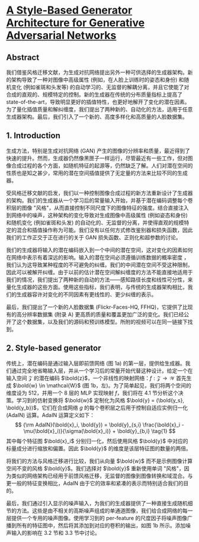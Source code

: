 # [A Style-Based Generator Architecture for Generative Adversarial Networks](https://arxiv.org/pdf/1812.04948.pdf)

## Abstract

我们借鉴风格迁移文献，为生成对抗网络提出另外一种可供选择的生成器架构。新的架构导致了一种对图像中高级属性 (例如，在人脸上训练时的姿态和身份) 和随机变化 (例如雀斑和头发等) 的自动学习的、无监督的解耦分离，并且它使能了对合成的直观的、规模特定的控制。新的生成器在传统的分布质量指标上提高了 state-of-the-art，导致明显更好的插值特性，也更好地解开了变化的潜在因素。为了量化插值质量和解纠缠度，我们提出了两种新的、自动化的方法，适用于任意生成器架构。最后，我们引入了一个新的、高度多样化和高质量的人脸数据集。

## 1. Introduction

 生成方法，特别是生成对抗网络 (GAN) 产生的图像的分辨率和质量，最近得到了快速的提升。然而，生成器仍然像黑匣子一样运行，尽管最近有一些工作，但对图像合成过程的各个方面，如随机特征的起源等，仍然缺乏了解。人们对潜在空间的性质也是知之甚少，常用的潜在空间插值提供了无定量的方法来比较不同的生成器。

受风格迁移文献的启发，我们以一种控制图像合成过程的新方法重新设计了生成器的架构。我们的生成器从一个学习后的常量输入开始，并基于潜在编码调整每个卷积层的图像 "风格"，从而直接控制不同尺度下的图像特征的强度。结合直接注入到网络中的噪声，这种架构的变化导致对生成图像中高级属性 (例如姿态和身份) 和随机变化 (例如雀斑和头发) 的自动化的、无监督的分离，并使得直观的规模特定的混合和插值操作称为可能。我们没有以任何方式修改鉴别器和损失函数，因此我们的工作正交于正在进行的关于 GAN 损失函数、正则化和超参数的讨论。

我们的生成器将输入的潜在编码嵌入到一个中间的潜在空间，这对变化的因素如何在网络中表示有着深远的影响。输入的潜在空间必须遵循训练数据的概率密度 ，我们认为这导致某种程度的不可避免的纠缠。我们的中间潜在空间不受这种限制，因此可以被解开纠缠。由于以前的估计潜在空间解纠缠度的方法不能直接地适用于我们的情况，我们提出了两种新的自动的方法——感知路径长度和线性可分性，来量化生成器的这些方面。使用这些指标，我们表明，与传统的生成器架构相比，我们的生成器容许对变化的不同因素有更线性的、更少纠缠的表示。

最后，我们提出了一个新的人脸数据集 (Flickr-Faces-HQ, FFHQ)，它提供了比现有的高分辨率数据集 (附录 A) 更高质的质量和覆盖更加广泛的变化。我们已经公开了这个数据集，以及我们的源码和预训练模型。所附的视频可以在同一链接下找到。

## 2. Style-based generator

传统上，潜在编码是通过输入层即前馈网络 (图 1a) 的第一层，提供给生成器。我们通过完全地省略输入层，并从一个学习后的常量开始代替这种设计。给定一个在输入空间 $\mathcal{Z}$ 的潜在编码 $\bold{z}$，一个非线性的映射网络：$f:\mathcal{Z} \rightarrow \mathcal{W}$ 首先生成 $\bold{w} \in \mathcal{W}$ (图 1b，左)。为了简单起见，我们将两个空间的维度设为 512，并用一个 8 层的 MLP 实现映射 $f$，我们将在 4.1 节分析这个决策。学习到的仿射变换将 $\bold{w}$ 定制化为风格 $\bold{y} = (\bold{y_s}, \bold{y_b})$，它们在合成网络 $g$ 的每个卷积层之后用于控制自适应实例归一化 (AdaIN) 运算。AdaIN 运算定义如下：
$$
{\rm AdaIN}(\bold{x}_i, \bold{y}) = \bold{y}_{s,i} \frac{\bold{x}_i - \mu(\bold{x}_i)}{\sigma(\bold{x}_i)} + \bold{y}_{b,i} \tag{1}
$$
其中每个特征图 $\bold{x}_i$ 分别归一化，然后使用风格 $\bold{y}$ 中对应的标量成分进行缩放和偏置。因此 $\bold{y}$ 的维度是该层特征图的数量的两倍。

将我们的方法与风格迁移进行比较，我们从向量 $\bold{w}$ 而不是示例图像计算空间不变的风格 $\bold{y}$。我们选择对 $\bold{y}$ 重新使用单词 "风格"，因为类似的网络架构已经用于前馈风格迁移，无监督的图像到图像转换和域混合。与更一般的特征变换相比，AdaIN 由于它的效率和紧凑的表示而特别适合我们的目的。

最后，我们通过引入显示的噪声输入，为我们的生成器提供了一种直接生成随机细节的方法。这些是由不相关的高斯噪声组成的单通道图像，我们给合成网络的每一层提供一个专用的噪声图像。使用学习到的 per-feature 的尺度因子将噪声图像广播到所有的特征图中，然后将其添加到对应的卷积的输出，如图 1b 所示。添加噪声输入的影响在 3.2 节和 3.3 节中讨论。

